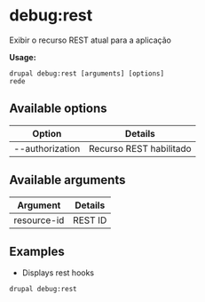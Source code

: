 # debug:rest
Exibir o recurso REST atual para a aplicação

**Usage:**
```
drupal debug:rest [arguments] [options]
rede
```

## Available options
Option | Details
-------|-------------
--authorization | Recurso REST habilitado | desabilitado

## Available arguments
Argument | Details
---------|-------------
resource-id | REST ID

## Examples
* Displays rest hooks
```
drupal debug:rest
```

